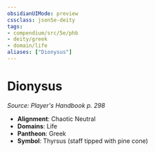 ```yaml
---
obsidianUIMode: preview
cssclass: json5e-deity
tags:
- compendium/src/5e/phb
- deity/greek
- domain/life
aliases: ["Dionysus"]
---
```

# Dionysus
*Source: Player's Handbook p. 298* 

- **Alignment**: Chaotic Neutral
- **Domains**: Life
- **Pantheon**: Greek
- **Symbol**: Thyrsus (staff tipped with pine cone)
